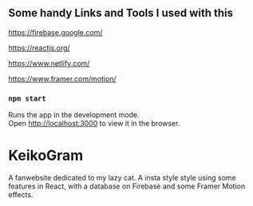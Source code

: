 ## Some handy Links and Tools I used with this

https://firebase.google.com/

https://reactjs.org/

https://www.netlify.com/

https://www.framer.com/motion/

### `npm start`

Runs the app in the development mode.<br />
Open [http://localhost:3000](http://localhost:3000) to view it in the browser.

# KeikoGram
A fanwebsite dedicated to my lazy cat. A insta style style using some features in React, with a database on Firebase and some Framer Motion effects.

